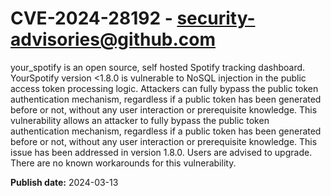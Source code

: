 # CVE-2024-28192 - security-advisories@github.com

your_spotify is an open source, self hosted Spotify tracking dashboard. YourSpotify version <1.8.0 is vulnerable to NoSQL injection in the public access token processing logic. Attackers can fully bypass the public token authentication mechanism, regardless if a public token has been generated before or not, without any user interaction or prerequisite knowledge. This vulnerability allows an attacker to fully bypass the public token authentication mechanism, regardless if a public token has been generated before or not, without any user interaction or prerequisite knowledge. This issue has been addressed in version 1.8.0. Users are advised to upgrade. There are no known workarounds for this vulnerability.

**Publish date:** 2024-03-13

